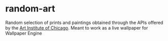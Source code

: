 # random-art
Random selection of prints and paintings obtained through the APIs offered by the [Art Institute of Chicago](artic.edu). Meant to work as a live wallpaper for Wallpaper Engine
